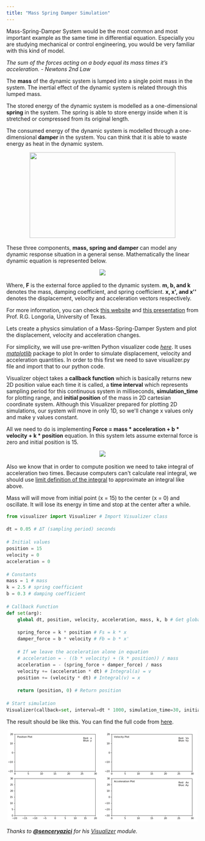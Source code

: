 ```yaml
---
title: "Mass Spring Damper Simulation"
---
```


Mass-Spring-Damper System would be the most common and most important example as the same time in differential equation. Especially you are studying mechanical or control engineering, you would be very familiar with this kind of model.

_The sum of the forces acting on a body equal its mass times it’s acceleration. - Newtons 2nd Law_

The **mass** of the dynamic system is lumped into a single point mass in the system. The inertial effect of the dynamic system is related through this lumped mass.

The stored energy of the dynamic system is modelled as a one-dimensional **spring** in the system. The spring is able to store energy inside when it is stretched or compressed from its original length.

The consumed energy of the dynamic system is modelled through a one-dimensional **damper** in the system. You can think that it is able to waste energy as heat in the dynamic system.

<p align="center">
  <img src="https://upload.wikimedia.org/wikipedia/commons/4/4a/Mass-Spring-Damper.png" width="382" height="224">
</p>

These three components, **mass, spring and damper** can model any dynamic response situation in a general sense. Mathematically the linear dynamic equation is represented below.

<p align="center">
  <img src="http://bodetechnics.com/wp-content/uploads/2018/01/free_body_diagram_short_form.jpg">
</p>

Where, **F** is the external force applied to the dynamic system. **m, b, and k** denotes the mass, damping coefficient, and spring coefficient. **x, x', and x''** denotes the displacement, velocity and acceleration vectors respectively.

For more information, you can check [this website](http://www.sharetechnote.com/html/DE_Modeling_Example_SpringMass.html) and [this presentation](www.sharetechnote.com/html/DE_Modeling_Example_SpringMass.html) from Prof. R.G. Longoria, University of Texas.

Lets create a physics simulation of a Mass-Spring-Damper System and plot the displacement, velocity and acceleration changes.

For simplicity, we will use pre-written Python visualizer code *[here](materials/mass-spring-damper-simulation)*. It uses _[matplotlib](https://matplotlib.org/)_ package to plot In order to simulate displacement, velocity and acceleration quantities. In order to this first we need to save visualizer.py file and import that to our python code.

Visualizer object takes a **callback function** which is basically returns new 2D position value each time it is called, a **time interval** which represents sampling period for this continuous system in milliseconds, **simulation_time** for plotting range, and **initial position** of the mass in 2D cartesian coordinate system. Although this Visualizer prepared for plotting 2D simulations, our system will move in only 1D, so we'll change x values only and make y values constant.

All we need to do is implementing **Force = mass * acceleration + b * velocity + k * position** equation. In this system lets assume external force is zero and initial position is 15.

<p align="center">
  <img src="https://cdn.kastatic.org/ka-perseus-images/6a38c2127e4ea04fadf58c016b81d19a4a46d5c0.gif">
</p>

Also we know that in order to compute position we need to take integral of acceleration two times. Because computers can't calculate real integral, we should use [limit definition of the integral](https://www.khanacademy.org/math/ap-calculus-ab/ab-integration-new/ab-6-3/a/definite-integral-as-the-limit-of-a-riemann-sum) to approximate an integral like above.

Mass will will move from initial point (x = 15) to the center (x = 0) and oscillate. It will lose its energy in time and stop at the center after a while.

```python
from visualizer import Visualizer # Import Visualizer class

dt = 0.05 # ΔT (sampling period) seconds

# Initial values
position = 15
velocity = 0
acceleration = 0

# Constants
mass = 1 # mass
k = 2.5 # spring coefficient
b = 0.3 # damping coefficient

# Callback Function
def set(arg):
    global dt, position, velocity, acceleration, mass, k, b # Get global variables

    spring_force = k * position # Fs = k * x
    damper_force = b * velocity # Fb = b * x'

    # If we leave the acceleration alone in equation
    # acceleration = - ((b * velocity) + (k * position)) / mass
    acceleration = - (spring_force + damper_force) / mass
    velocity += (acceleration * dt) # Integral(a) = v
    position += (velocity * dt) # Integral(v) = x

    return (position, 0) # Return position

# Start simulation
Visualizer(callback=set, interval=dt * 1000, simulation_time=30, initial=(position, 0, velocity, 0, acceleration, 0))
```

The result should be like this. You can find the full code from [here](materials/mass-spring-damper-simulation/demo.py).

<p align="center">
  <img src="https://github.com/enesdemirag/enesdemirag.github.io/raw/master/_posts/images/msd-simulation.gif">
</p>

_Thanks to **[@senceryazici](https://github.com/senceryazici)** for his *[Visualizer](materials/mass-spring-damper-simulation/visualizer.py)* module._